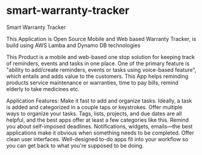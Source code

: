 # smart-warranty-tracker
Smart Warranty Tracker

This Application is Open Source Mobile and Web based Warranty Tracker, is build using AWS Lamba and Dynamo DB technologies

This Product is a mobile and web-based one stop solution for keeping track of reminders, events and tasks in one place. One of the primary feature is "ability to add/create reminders, events or tasks using voice-based feature", which entails and adds value to the customers. This App helps reminding products service maintenance or warranties, time to pay bills, remind elderly to take medicines etc.

Application Features:
Make it fast to add and organize tasks. Ideally, a task is added and categorized in a couple taps or keystrokes.
Offer multiple ways to organize your tasks. Tags, lists, projects, and due dates are all helpful, and the best apps offer at least a few categories like this.
Remind you about self-imposed deadlines. Notifications, widgets, emails—the best applications make it obvious when something needs to be completed.
Offer clean user interfaces. Well-designed to-do apps fit into your workflow so you can get back to what you're supposed to be doing.
